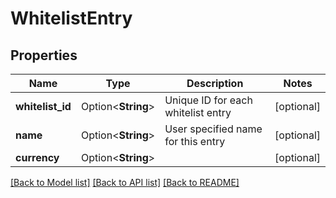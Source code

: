 # WhitelistEntry

## Properties

Name | Type | Description | Notes
------------ | ------------- | ------------- | -------------
**whitelist_id** | Option<**String**> | Unique ID for each whitelist entry | [optional]
**name** | Option<**String**> | User specified name for this entry | [optional]
**currency** | Option<**String**> |  | [optional]

[[Back to Model list]](../README.md#documentation-for-models) [[Back to API list]](../README.md#documentation-for-api-endpoints) [[Back to README]](../README.md)


